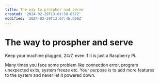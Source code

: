 ```yaml
---
title: The way to prospher and serve
created: '2024-02-29T13:04:58.037Z'
modified: '2024-02-29T13:07:46.660Z'
---
```


# The way to prospher and serve

Keep your machine plugged, 24/7, even if it is just a Raspberry Pi.

Many times you face some problem like connection error, program unexpected exits, system freeze etc. Your purpose is to add more features to the system and never let it powered down.
